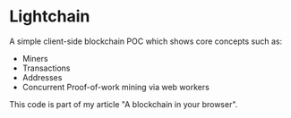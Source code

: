 # Lightchain
A simple client-side blockchain POC which shows core concepts such as:
* Miners
* Transactions
* Addresses
* Concurrent Proof-of-work mining via web workers

This code is part of my article "A blockchain in your browser".